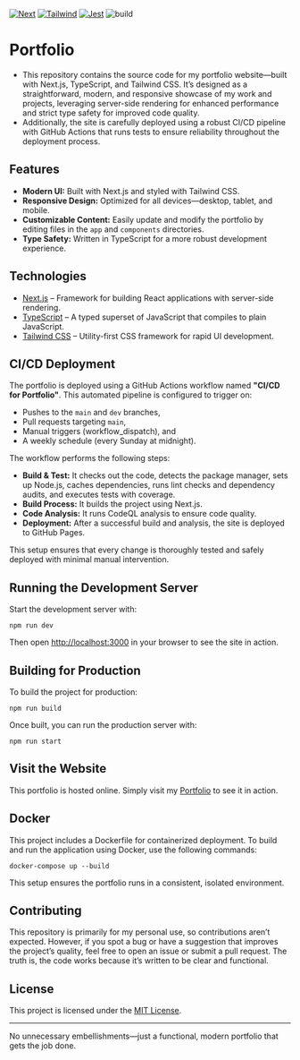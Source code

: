 [![Next][Next.js]][Next-url] [![Tailwind][Tailwind]][Tailwind-url] [![Jest][Jest.js]][Jest-url] ![build]


# Portfolio

* This repository contains the source code for my portfolio website—built with Next.js, TypeScript, and Tailwind CSS. It’s designed as a straightforward, modern, and responsive showcase of my work and projects, leveraging server-side rendering for enhanced performance and strict type safety for improved code quality. 
* Additionally, the site is carefully deployed using a robust CI/CD pipeline with GitHub Actions that runs tests to ensure reliability throughout the deployment process.


## Features

- **Modern UI:** Built with Next.js and styled with Tailwind CSS.
- **Responsive Design:** Optimized for all devices—desktop, tablet, and mobile.
- **Customizable Content:** Easily update and modify the portfolio by editing files in the `app` and `components` directories.
- **Type Safety:** Written in TypeScript for a more robust development experience.

## Technologies

- [Next.js](https://nextjs.org/) – Framework for building React applications with server-side rendering.
- [TypeScript](https://www.typescriptlang.org/) – A typed superset of JavaScript that compiles to plain JavaScript.
- [Tailwind CSS](https://tailwindcss.com/) – Utility-first CSS framework for rapid UI development.

## CI/CD Deployment

The portfolio is deployed using a GitHub Actions workflow named **"CI/CD for Portfolio"**. This automated pipeline is configured to trigger on:
- Pushes to the `main` and `dev` branches,
- Pull requests targeting `main`,
- Manual triggers (workflow_dispatch), and
- A weekly schedule (every Sunday at midnight).

The workflow performs the following steps:
- **Build & Test:** It checks out the code, detects the package manager, sets up Node.js, caches dependencies, runs lint checks and dependency audits, and executes tests with coverage.
- **Build Process:** It builds the project using Next.js.
- **Code Analysis:** It runs CodeQL analysis to ensure code quality.
- **Deployment:** After a successful build and analysis, the site is deployed to GitHub Pages.

This setup ensures that every change is thoroughly tested and safely deployed with minimal manual intervention.

## Running the Development Server

Start the development server with:

```
npm run dev
```

Then open [http://localhost:3000](http://localhost:3000) in your browser to see the site in action.

## Building for Production

To build the project for production:

```
npm run build
```

Once built, you can run the production server with:

```
npm run start
```

## Visit the Website

This portfolio is hosted online. Simply visit my [Portfolio](https://acharlas.github.io/portfolio/) to see it in action.

## Docker

This project includes a Dockerfile for containerized deployment. To build and run the application using Docker, use the following commands:

```
docker-compose up --build
```

This setup ensures the portfolio runs in a consistent, isolated environment.

## Contributing

This repository is primarily for my personal use, so contributions aren’t expected. However, if you spot a bug or have a suggestion that improves the project’s quality, feel free to open an issue or submit a pull request. The truth is, the code works because it’s written to be clear and functional.

## License

This project is licensed under the [MIT License](LICENSE).

---

No unnecessary embellishments—just a functional, modern portfolio that gets the job done.


[Tailwind]: https://img.shields.io/badge/Tailwind_CSS-grey?style=for-the-badge&logo=tailwind-css&logoColor=38B2AC
[Tailwind-url]: https://tailwindcss.com/
[Next.js]: https://img.shields.io/badge/next.js-000000?style=for-the-badge&logo=nextdotjs&logoColor=white
[Next-url]: https://nextjs.org
[Jest.js]: https://img.shields.io/badge/Jest-323330?style=for-the-badge&logo=Jest&logoColor=white
[jest-url]: https://jestjs.io/
[build]: https://img.shields.io/github/actions/workflow/status/acharlas/portfolio/deploy.yml

